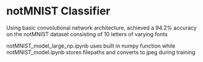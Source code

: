 # notMNIST Classifier
Using basic convolutional network architecture, achieved a 94.2% accuracy on the notMNIST dataset consisting of 10 letters of varying fonts

notMNIST_model_large_np.ipynb uses built in numpy function while notMNIST_model.ipynb stores filepaths and converts to jpeg during training
